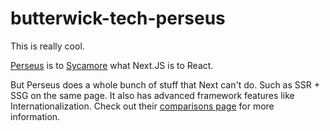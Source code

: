 # butterwick-tech-perseus

This is really cool.

[Perseus](https://github.com/framesurge/perseus) is to [Sycamore](https://github.com/sycamore-rs/sycamore) what Next.JS is to React.

But Perseus does a whole bunch of stuff that Next can't do. Such as SSR + SSG on the same page. It also has advanced framework features like Internationalization. Check out their [comparisons page](https://framesurge.sh/perseus/en-US/comparisons) for more information.
